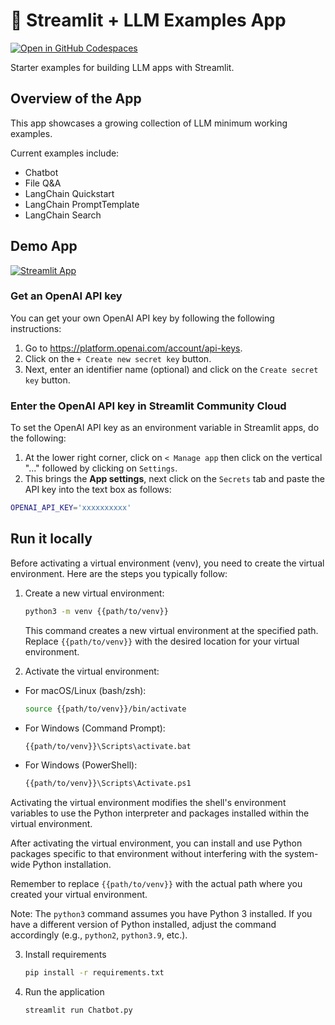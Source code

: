 # 🎈 Streamlit + LLM Examples App

[![Open in GitHub Codespaces](https://github.com/codespaces/badge.svg)](https://codespaces.new/streamlit/llm-examples?quickstart=1)

Starter examples for building LLM apps with Streamlit.

## Overview of the App

This app showcases a growing collection of LLM minimum working examples.

Current examples include:

- Chatbot
- File Q&A
- LangChain Quickstart
- LangChain PromptTemplate
- LangChain Search

## Demo App

[![Streamlit App](https://static.streamlit.io/badges/streamlit_badge_black_white.svg)](https://llm-examples.streamlit.app/)

### Get an OpenAI API key

You can get your own OpenAI API key by following the following instructions:

1. Go to https://platform.openai.com/account/api-keys.
2. Click on the `+ Create new secret key` button.
3. Next, enter an identifier name (optional) and click on the `Create secret key` button.

### Enter the OpenAI API key in Streamlit Community Cloud

To set the OpenAI API key as an environment variable in Streamlit apps, do the following:

1. At the lower right corner, click on `< Manage app` then click on the vertical "..." followed by clicking on `Settings`.
2. This brings the **App settings**, next click on the `Secrets` tab and paste the API key into the text box as follows:

```sh
OPENAI_API_KEY='xxxxxxxxxx'
```

## Run it locally

Before activating a virtual environment (venv), you need to create the virtual environment. Here are the steps you typically follow:

1. Create a new virtual environment:
   ```bash
   python3 -m venv {{path/to/venv}}
   ```
   
   This command creates a new virtual environment at the specified path. Replace `{{path/to/venv}}` with the desired location for your virtual environment.

2. Activate the virtual environment:

- For macOS/Linux (bash/zsh):
    ```bash
    source {{path/to/venv}}/bin/activate
    ```
- For Windows (Command Prompt):
    ```bash
    {{path/to/venv}}\Scripts\activate.bat
    ```
- For Windows (PowerShell):
    ```bash
    {{path/to/venv}}\Scripts\Activate.ps1
    ```
Activating the virtual environment modifies the shell's environment variables to use the Python interpreter and packages installed within the virtual environment.

After activating the virtual environment, you can install and use Python packages specific to that environment without interfering with the system-wide Python installation.

Remember to replace `{{path/to/venv}}` with the actual path where you created your virtual environment.

Note: The `python3` command assumes you have Python 3 installed. If you have a different version of Python installed, adjust the command accordingly (e.g., `python2`, `python3.9`, etc.).

3. Install requirements

    ```sh
    pip install -r requirements.txt
    ```

4. Run the application

    ```sh
    streamlit run Chatbot.py
    ```